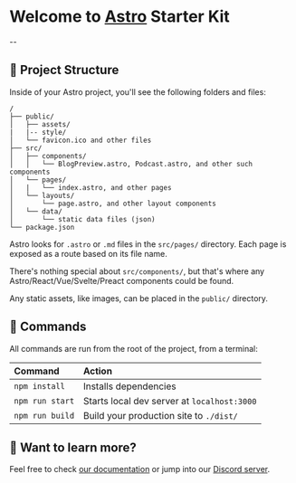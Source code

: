 # Welcome to [Astro](https://astro.build) Starter Kit
--
## 🚀 Project Structure

Inside of your Astro project, you'll see the following folders and files:

```
/
├── public/
│   ├── assets/
|   |-- style/
│   └── favicon.ico and other files
├── src/
│   ├── components/
│   │   └── BlogPreview.astro, Podcast.astro, and other such components
│   └── pages/
│   |   └── index.astro, and other pages
│   └── layouts/
│       └── page.astro, and other layout components
│   └── data/
│       └── static data files (json)
└── package.json
```

Astro looks for `.astro` or `.md` files in the `src/pages/` directory. Each page is exposed as a route based on its file name.

There's nothing special about `src/components/`, but that's where any Astro/React/Vue/Svelte/Preact components could be found.

Any static assets, like images, can be placed in the `public/` directory.

## 🧞 Commands

All commands are run from the root of the project, from a terminal:

| Command         | Action                                      |
|:----------------|:--------------------------------------------|
| `npm install`   | Installs dependencies                       |
| `npm run start` | Starts local dev server at `localhost:3000` |
| `npm run build` | Build your production site to `./dist/`     |

## 👀 Want to learn more?

Feel free to check [our documentation](https://github.com/snowpackjs/astro) or jump into our [Discord server](https://astro.build/chat).
